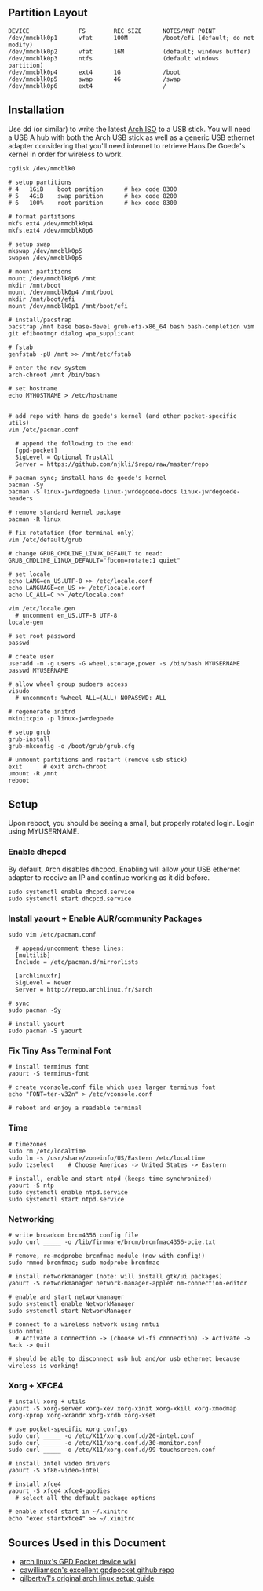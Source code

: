 ## Partition Layout

    DEVICE              FS        REC SIZE      NOTES/MNT POINT
    /dev/mmcblk0p1      vfat      100M          /boot/efi (default; do not modify)
    /dev/mmcblk0p2      vfat      16M           (default; windows buffer)
    /dev/mmcblk0p3      ntfs                    (default windows partition)
    /dev/mmcblk0p4      ext4      1G            /boot
    /dev/mmcblk0p5      swap      4G            /swap
    /dev/mmcblk0p6      ext4                    /


## Installation
Use dd (or similar) to write the latest [Arch ISO](https://www.archlinux.org/download/) to a USB stick. You will need a USB A hub with both the Arch USB stick as well as a generic USB ethernet adapter considering that you'll need internet to retrieve Hans De Goede's kernel in order for wireless to work.

    cgdisk /dev/mmcblk0

    # setup partitions
    # 4   1GiB    boot parition      # hex code 8300
    # 5   4GiB    swap parition      # hex code 8200
    # 6   100%    root parition      # hex code 8300

    # format partitions
    mkfs.ext4 /dev/mmcblk0p4
    mkfs.ext4 /dev/mmcblk0p6

    # setup swap
    mkswap /dev/mmcblk0p5
    swapon /dev/mmcblk0p5

    # mount partitions
    mount /dev/mmcblk0p6 /mnt
    mkdir /mnt/boot
    mount /dev/mmcblk0p4 /mnt/boot
    mkdir /mnt/boot/efi
    mount /dev/mmcblk0p1 /mnt/boot/efi

    # install/pacstrap
    pacstrap /mnt base base-devel grub-efi-x86_64 bash bash-completion vim git efibootmgr dialog wpa_supplicant

    # fstab
    genfstab -pU /mnt >> /mnt/etc/fstab

    # enter the new system
    arch-chroot /mnt /bin/bash

    # set hostname
    echo MYHOSTNAME > /etc/hostname


    # add repo with hans de goede's kernel (and other pocket-specific utils)
    vim /etc/pacman.conf

      # append the following to the end:
      [gpd-pocket]
      SigLevel = Optional TrustAll
      Server = https://github.com/njkli/$repo/raw/master/repo

    # pacman sync; install hans de goede's kernel
    pacman -Sy
    pacman -S linux-jwrdegoede linux-jwrdegoede-docs linux-jwrdegoede-headers

    # remove standard kernel package
    pacman -R linux

    # fix rotatation (for terminal only)
    vim /etc/default/grub

    # change GRUB_CMDLINE_LINUX_DEFAULT to read:
    GRUB_CMDLINE_LINUX_DEFAULT="fbcon=rotate:1 quiet"

    # set locale
    echo LANG=en_US.UTF-8 >> /etc/locale.conf
    echo LANGUAGE=en_US >> /etc/locale.conf
    echo LC_ALL=C >> /etc/locale.conf

    vim /etc/locale.gen
      # uncomment en_US.UTF-8 UTF-8
    locale-gen

    # set root password
    passwd

    # create user
    useradd -m -g users -G wheel,storage,power -s /bin/bash MYUSERNAME
    passwd MYUSERNAME

    # allow wheel group sudoers access
    visudo
      # uncomment: %wheel ALL=(ALL) NOPASSWD: ALL

    # regenerate initrd
    mkinitcpio -p linux-jwrdegoede

    # setup grub
    grub-install
    grub-mkconfig -o /boot/grub/grub.cfg

    # unmount partitions and restart (remove usb stick)
    exit      # exit arch-chroot
    umount -R /mnt
    reboot


## Setup
Upon reboot, you should be seeing a small, but properly rotated login. Login using MYUSERNAME.

### Enable dhcpcd
By default, Arch disables dhcpcd. Enabling will allow your USB ethernet adapter to receive an IP and continue working as it did before.

    sudo systemctl enable dhcpcd.service
    sudo systemctl start dhcpcd.service


### Install yaourt + Enable AUR/community Packages

    sudo vim /etc/pacman.conf

      # append/uncomment these lines:
      [multilib]
      Include = /etc/pacman.d/mirrorlists

      [archlinuxfr]
      SigLevel = Never
      Server = http://repo.archlinux.fr/$arch

    # sync
    sudo pacman -Sy

    # install yaourt
    sudo pacman -S yaourt


### Fix Tiny Ass Terminal Font

    # install terminus font
    yaourt -S terminus-font

    # create vconsole.conf file which uses larger terminus font
    echo "FONT=ter-v32n" > /etc/vconsole.conf

    # reboot and enjoy a readable terminal


### Time

    # timezones
    sudo rm /etc/localtime
    sudo ln -s /usr/share/zoneinfo/US/Eastern /etc/localtime
    sudo tzselect    # Choose Americas -> United States -> Eastern

    # install, enable and start ntpd (keeps time synchronized)
    yaourt -S ntp
    sudo systemctl enable ntpd.service
    sudo systemctl start ntpd.service


### Networking

    # write broadcom brcm4356 config file
    sudo curl _____ -o /lib/firmware/brcm/brcmfmac4356-pcie.txt

    # remove, re-modprobe brcmfmac module (now with config!)
    sudo rmmod brcmfmac; sudo modprobe brcmfmac

    # install networkmanager (note: will install gtk/ui packages)
    yaourt -S networkmanager network-manager-applet nm-connection-editor

    # enable and start networkmanager
    sudo systemctl enable NetworkManager
    sudo systemctl start NetworkManager

    # connect to a wireless network using nmtui
    sudo nmtui
      # Activate a Connection -> (choose wi-fi connection) -> Activate -> Back -> Quit

    # should be able to disconnect usb hub and/or usb ethernet because wireless is working!


### Xorg + XFCE4

    # install xorg + utils
    yaourt -S xorg-server xorg-xev xorg-xinit xorg-xkill xorg-xmodmap xorg-xprop xorg-xrandr xorg-xrdb xorg-xset

    # use pocket-specific xorg configs
    sudo curl _____ -o /etc/X11/xorg.conf.d/20-intel.conf
    sudo curl _____ -o /etc/X11/xorg.conf.d/30-monitor.conf
    sudo curl _____ -o /etc/X11/xorg.conf.d/99-touchscreen.conf

    # install intel video drivers
    yaourt -S xf86-video-intel

    # install xfce4
    yaourt -S xfce4 xfce4-goodies
      # select all the default package options

    # enable xfce4 start in ~/.xinitrc
    echo "exec startxfce4" >> ~/.xinitrc



## Sources Used in this Document
  * [arch linux's GPD Pocket device wiki](https://wiki.archlinux.org/index.php/GPD_Pocket)
  * [cawilliamson's excellent gpdpocket github repo](https://github.com/cawilliamson/ansible-gpdpocket)
  * [gilbertw1's original arch linux setup guide](https://gist.github.com/gilbertw1/81ef4b0bcf3ddefa4b18)

